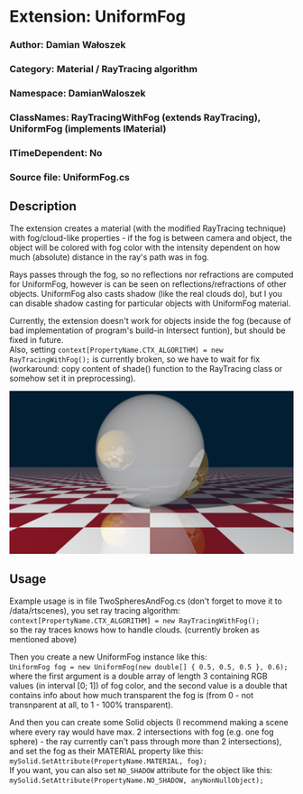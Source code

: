 # Extension: UniformFog

### Author: Damian Wałoszek
### Category: Material / RayTracing algorithm
### Namespace: DamianWaloszek
### ClassNames: RayTracingWithFog (extends RayTracing), UniformFog (implements IMaterial)
### ITimeDependent: No
### Source file: UniformFog.cs

## Description

The extension creates a material (with the modified RayTracing technique) with fog/cloud-like properties - if the fog is between camera and object, the object will be colored with fog color with the intensity dependent on how much (absolute) distance in the ray's path was in fog.

Rays passes through the fog, so no reflections nor refractions are computed for UniformFog, however is can be seen on reflections/refractions of other objects. UniformFog also casts shadow (like the real clouds do), but I you can disable shadow casting for particular objects with UniformFog material.

Currently, the extension doesn't work for objects inside the fog (because of bad implementation of program's build-in Intersect funtion), but should be fixed in future. <br>
Also, setting `context[PropertyName.CTX_ALGORITHM] = new RayTracingWithFog();` is currently broken, so we have to wait for fix (workaround: copy content of shade() function to the RayTracing class or somehow set it in preprocessing).

<p align="center">
 <img src="Screenshots/1.png">
</p>

## Usage

Example usage is in file TwoSpheresAndFog.cs (don't forget to move it to /data/rtscenes), you set ray tracing algorithm: <br>
`context[PropertyName.CTX_ALGORITHM] = new RayTracingWithFog();` <br>
so the ray traces knows how to handle clouds. (currently broken as mentioned above) <br>

Then you create a new UniformFog instance like this: <br>
`UniformFog fog = new UniformFog(new double[] { 0.5, 0.5, 0.5 }, 0.6);` <br>
where the first argument is a double array of length 3 containing RGB values (in interval [0; 1]) of fog color, and the second value is a double that contains info about how much transparent the fog is (from 0 - not transnparent at all, to 1 - 100% transparent). <br>

And then you can create some Solid objects (I recommend making a scene where every ray would have max. 2 intersections with fog (e.g. one fog sphere) - the ray currently can't pass through more than 2 intersections), and set the fog as their MATERIAL property like this: <br>
`mySolid.SetAttribute(PropertyName.MATERIAL, fog);` <br>
If you want, you can also set `NO_SHADOW` attribute for the object like this: <br>
`mySolid.SetAttribute(PropertyName.NO_SHADOW, anyNonNullObject);` <br>
